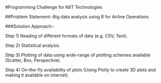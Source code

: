 
#Programming Challenge for NIIT Technologies

##Problem Statement:-Big data analysis using R for Airline Operations

###Solution Approach:-

Step 1) Reading of different formats of data (e.g. CSV, Text).

Step 2) Statistical analysis.

Step 3) Plotting of data using wide-range of plotting schemes available (Scatter, Box, Perspective).

Step 4) On-the-fly availability of plots (Using Plotly to create 3D plots and making it available on internet)
